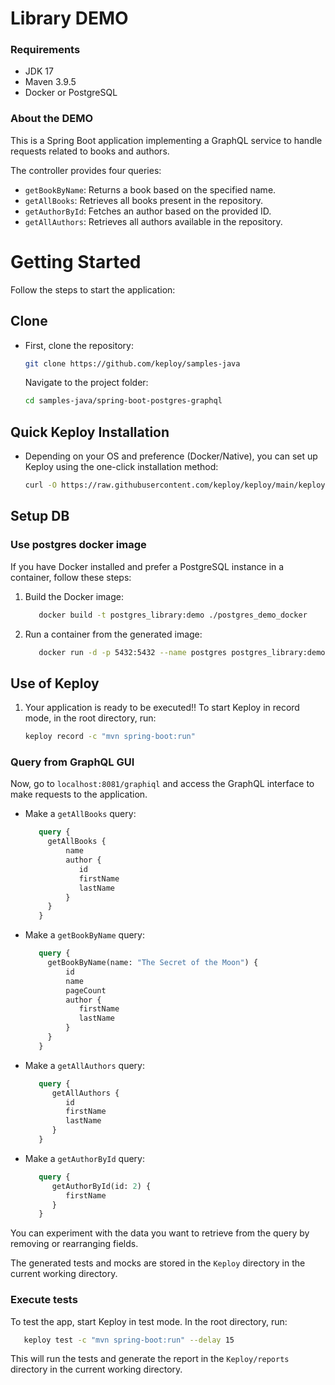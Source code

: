 # Library DEMO

### Requirements

- JDK 17
- Maven 3.9.5
- Docker or PostgreSQL

### About the DEMO

This is a Spring Boot application implementing a GraphQL service to handle requests related to books and authors.

The controller provides four queries:

- `getBookByName`: Returns a book based on the specified name.
- `getAllBooks`: Retrieves all books present in the repository.
- `getAuthorById`: Fetches an author based on the provided ID.
- `getAllAuthors`: Retrieves all authors available in the repository.

# Getting Started

Follow the steps to start the application:

## Clone
- First, clone the repository:

   ```bash
   git clone https://github.com/keploy/samples-java
   ```
  Navigate to the project folder:

   ```bash
   cd samples-java/spring-boot-postgres-graphql
   ```

## Quick Keploy Installation

- Depending on your OS and preference (Docker/Native), you can set up Keploy using the one-click installation method:
   ```bash
   curl -O https://raw.githubusercontent.com/keploy/keploy/main/keploy.sh && source keploy.sh
   ```

## Setup DB

### Use postgres docker image

If you have Docker installed and prefer a PostgreSQL instance in a container, follow these steps:
1. Build the Docker image:

    ```bash
       docker build -t postgres_library:demo ./postgres_demo_docker
    ```
   
2. Run a container from the generated image:

    ```bash
       docker run -d -p 5432:5432 --name postgres postgres_library:demo
    ```

## Use of Keploy

1. Your application is ready to be executed!!
   To start Keploy in record mode, in the root directory, run:

   ```bash
   keploy record -c "mvn spring-boot:run"
   ```

### Query from GraphQL GUI

Now, go to `localhost:8081/graphiql` and access the GraphQL interface to make requests to the application.
   - Make a `getAllBooks` query:

      ```graphql
         query {
           getAllBooks {
               name
               author {
                  id
                  firstName
                  lastName
               }
           }
         }
      ```

   -  Make a `getBookByName` query:

      ```graphql
         query {
           getBookByName(name: "The Secret of the Moon") {
               id
               name
               pageCount
               author {
                  firstName
                  lastName
               }
           }
         }
      ```

   -  Make a `getAllAuthors` query:

      ```graphql
         query {
            getAllAuthors {
               id
               firstName
               lastName 
            }
         }
      ```

   -  Make a `getAuthorById` query:

      ```graphql
         query {
            getAuthorById(id: 2) {
               firstName
            }
         }
      ```

You can experiment with the data you want to retrieve from the query by removing or rearranging fields.

   The generated tests and mocks are stored in the `Keploy` directory in the current working directory.


### Execute tests

To test the app, start Keploy in test mode. In the root directory, run:

   ```bash
      keploy test -c "mvn spring-boot:run" --delay 15
   ```

   This will run the tests and generate the report in the `Keploy/reports` directory in the current working directory.

